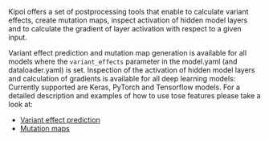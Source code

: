 Kipoi offers a set of postprocessing tools that enable to calculate variant effects, create mutation maps, inspect
activation of hidden model layers and to calculate the gradient of layer activation with respect to a given input.

Variant effect prediction and mutation map generation is available for all models where the `variant_effects` parameter
 in the model.yaml (and dataloader.yaml) is set.
Inspection of the activation of hidden model layers and calculation of gradients is available for all deep learning
models: Currently supported are Keras, PyTorch and Tensorflow models. For a detailed description and examples of how
to use tose features please take a look at:

* [Variant effect prediction](./variant_effect_pred.md)
* [Mutation maps](./mutation_map.md)
